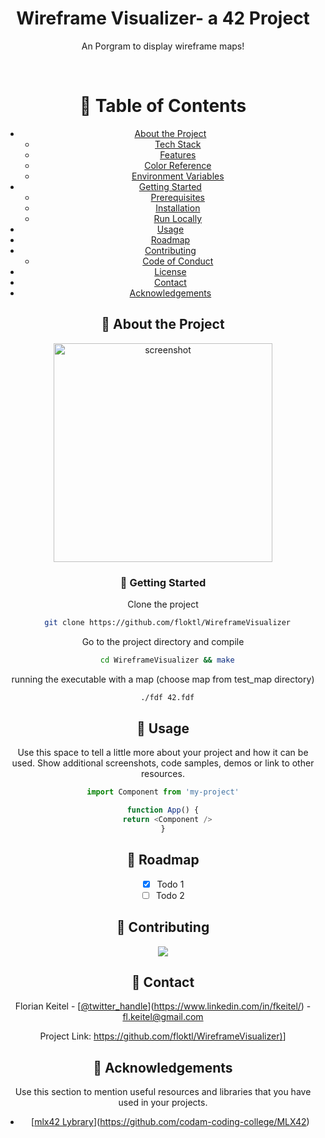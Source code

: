 

<div align="center">

  <h1>Wireframe Visualizer- a 42 Project</h1>
  
  <p>
    An Porgram to display wireframe maps! 
  </p>

<br />

<!-- Table of Contents -->
# :notebook_with_decorative_cover: Table of Contents

- [About the Project](#star2-about-the-project)
  * [Tech Stack](#space_invader-tech-stack)
  * [Features](#dart-features)
  * [Color Reference](#art-color-reference)
  * [Environment Variables](#key-environment-variables)
- [Getting Started](#toolbox-getting-started)
  * [Prerequisites](#bangbang-prerequisites)
  * [Installation](#gear-installation)
  * [Run Locally](#running-run-locally)
- [Usage](#eyes-usage)
- [Roadmap](#compass-roadmap)
- [Contributing](#wave-contributing)
  * [Code of Conduct](#scroll-code-of-conduct)
- [License](#warning-license)
- [Contact](#handshake-contact)
- [Acknowledgements](#gem-acknowledgements)
  

<!-- About the Project -->
## :star2: About the Project

<div align="center"> 
  <img src="https://github.com/floktl/WireframeVisualizer/assets/147641602/e2fc293a-a417-4f95-91b2-a0aebaa5ac61" alt="screenshot" width="350" height="350"
</div> 





<!-- Run Locally -->
### :running: Getting Started

Clone the project

```bash
  git clone https://github.com/floktl/WireframeVisualizer
```

Go to the project directory and compile

```bash
  cd WireframeVisualizer && make
```

running the executable with a map (choose map from test_map directory)

```bash
  ./fdf 42.fdf
```


<!-- Usage -->
## :eyes: Usage

Use this space to tell a little more about your project and how it can be used. Show additional screenshots, code samples, demos or link to other resources.


```javascript
import Component from 'my-project'

function App() {
  return <Component />
}
```

<!-- Roadmap -->
## :compass: Roadmap

* [x] Todo 1
* [ ] Todo 2

<!-- Contributing -->
## :wave: Contributing

<a href="https://github.com/Louis3797/awesome-readme-template/graphs/contributors">
  <img src="https://contrib.rocks/image?repo=Louis3797/awesome-readme-template" />
</a>



<!-- Contact -->
## :handshake: Contact

Florian Keitel - [[@twitter_handle](https://twitter.com/twitter_handle)](https://www.linkedin.com/in/fkeitel/) - fl.keitel@gmail.com

Project Link: [https://github.com/floktl/WireframeVisualizer)](https://github.com/floktl/WireframeVisualizer)]

<!-- Acknowledgments -->
## :gem: Acknowledgements

Use this section to mention useful resources and libraries that you have used in your projects.

 - [[mlx42 Lybrary](https://shields.io/)](https://github.com/codam-coding-college/MLX42)


